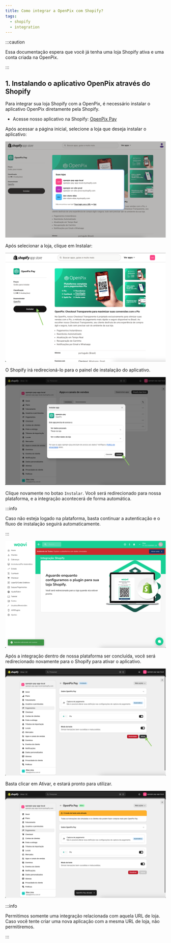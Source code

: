 ```yaml
---
title: Como integrar a OpenPix com Shopify?
tags:
  - shopify
  - integration
---
```


:::caution

Essa documentação espera que você já tenha uma loja Shopify ativa e uma conta criada na OpenPix.

:::

## 1. Instalando o aplicativo OpenPix através do Shopify

Para integrar sua loja Shopify com a OpenPix, é necessário instalar o aplicativo OpenPix diretamente pela Shopify.

- Acesse nosso aplicativo na Shopify: [OpenPix Pay](https://apps.shopify.com/openpix-pay-app-prod)

Após acessar a página inicial, selecione a loja que deseja instalar o aplicativo:

![Shopify install step 1](./__assets__/shopify-install-step-1.png)

Após selecionar a loja, clique em Instalar:

![Shopify ](./__assets__/shopify-install-step-2.png)

O Shopify irá redirecioná-lo para o painel de instalação do aplicativo.

![Shopify install step 1](./__assets__/shopify-install-step-3.png)

Clique novamente no botao `Instalar`. Você será redirecionado para nossa plataforma, e a integração acontecerá de forma automática.

:::info

Caso não esteja logado na plataforma, basta continuar a autenticação e o fluxo de instalação seguirá automaticamente.

:::

![Shopify install step 1](./__assets__/shopify-install-step-4.png)

Após a integração dentro de nossa plataforma ser concluída, você será redirecionado novamente para o Shopify para ativar o aplicativo.

![Shopify install step 1](./__assets__/shopify-install-step-5.png)

Basta clicar em Ativar, e estará pronto para utilizar.

![Shopify install step 1](./__assets__/shopify-install-step-6.png)

:::info

Permitimos somente uma integração relacionada com aquela URL de loja. Caso você tente criar uma nova aplicação com a mesma URL de loja, não permitiremos.

:::
